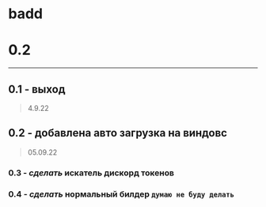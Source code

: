 # badd
# 0.2
--------------------------------
## 0.1 - выход 

  > 4.9.22

## 0.2 - добавлена авто загрузка на виндовс 

  > 05.09.22

### 0.3 - *сделать* искатель дискорд токенов
### 0.4 - *сделать* нормальный билдер ```думаю не буду делать```
